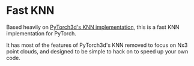# Fast KNN

Based heavily on [PyTorch3d's KNN implementation](https://github.com/facebookresearch/pytorch3d/blob/4ae25bfce7eb42042a34585acc3df81cf4be7d85/pytorch3d/csrc/knn/knn.cu), this is a fast KNN implementation for PyTorch. 

It has most of the features of PyTorch3d's KNN removed to focus on Nx3 point clouds, and designed to be simple to hack on to speed up your own code.
